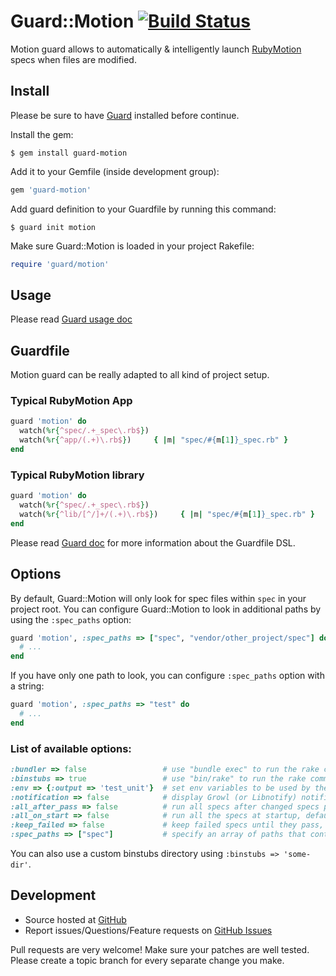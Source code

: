 # Guard::Motion [![Build Status](https://secure.travis-ci.org/mordaroso/guard-motion.png?branch=master)](http://travis-ci.org/mordaroso/guard-motion)

Motion guard allows to automatically & intelligently launch [RubyMotion](http://www.rubymotion.com/) specs when files are modified.

## Install

Please be sure to have [Guard](https://github.com/guard/guard) installed before continue.

Install the gem:

```
$ gem install guard-motion
```

Add it to your Gemfile (inside development group):

``` ruby
gem 'guard-motion'
```

Add guard definition to your Guardfile by running this command:

```
$ guard init motion
```

Make sure Guard::Motion is loaded in your project Rakefile:

``` ruby
require 'guard/motion'
```

## Usage

Please read [Guard usage doc](https://github.com/guard/guard#readme)

## Guardfile

Motion guard can be really adapted to all kind of project setup.

### Typical RubyMotion App

``` ruby
guard 'motion' do
  watch(%r{^spec/.+_spec\.rb$})
  watch(%r{^app/(.+)\.rb$})     { |m| "spec/#{m[1]}_spec.rb" }
end
```

### Typical RubyMotion library

``` ruby
guard 'motion' do
  watch(%r{^spec/.+_spec\.rb$})
  watch(%r{^lib/[^/]+/(.+)\.rb$})     { |m| "spec/#{m[1]}_spec.rb" }
end
```

Please read [Guard doc](https://github.com/guard/guard#readme) for more information about the Guardfile DSL.

## Options

By default, Guard::Motion will only look for spec files within `spec` in your project root. You can configure Guard::Motion to look in additional paths by using the `:spec_paths` option:

``` ruby
guard 'motion', :spec_paths => ["spec", "vendor/other_project/spec"] do
  # ...
end
```
If you have only one path to look, you can configure `:spec_paths` option with a string:

``` ruby
guard 'motion', :spec_paths => "test" do
  # ...
end
```

### List of available options:

``` ruby
:bundler => false                 # use "bundle exec" to run the rake command, default: true
:binstubs => true                 # use "bin/rake" to run the rake command (takes precedence over :bundle), default: false
:env => {:output => 'test_unit'}  # set env variables to be used by the RubyMotion spec runner, default: {}
:notification => false            # display Growl (or Libnotify) notification after the specs are done running, default: true
:all_after_pass => false          # run all specs after changed specs pass, default: true
:all_on_start => false            # run all the specs at startup, default: true
:keep_failed => false             # keep failed specs until they pass, default: true
:spec_paths => ["spec"]           # specify an array of paths that contain spec files
```

You can also use a custom binstubs directory using `:binstubs => 'some-dir'`.

Development
-----------

* Source hosted at [GitHub](https://github.com/mordaroso/guard-motion)
* Report issues/Questions/Feature requests on [GitHub Issues](https://github.com/mordaroso/guard-motion/issues)

Pull requests are very welcome! Make sure your patches are well tested. Please create a topic branch for every separate change
you make.
